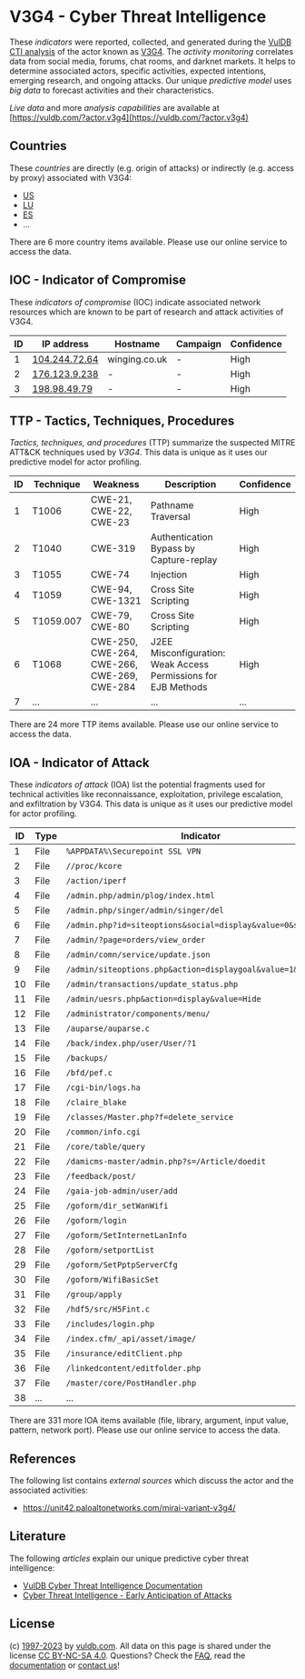 # V3G4 - Cyber Threat Intelligence

These _indicators_ were reported, collected, and generated during the [VulDB CTI analysis](https://vuldb.com/?kb.cti) of the actor known as [V3G4](https://vuldb.com/?actor.v3g4). The _activity monitoring_ correlates data from social media, forums, chat rooms, and darknet markets. It helps to determine associated actors, specific activities, expected intentions, emerging research, and ongoing attacks. Our unique _predictive model_ uses _big data_ to forecast activities and their characteristics.

_Live data_ and more _analysis capabilities_ are available at [https://vuldb.com/?actor.v3g4](https://vuldb.com/?actor.v3g4)

## Countries

These _countries_ are directly (e.g. origin of attacks) or indirectly (e.g. access by proxy) associated with V3G4:

* [US](https://vuldb.com/?country.us)
* [LU](https://vuldb.com/?country.lu)
* [ES](https://vuldb.com/?country.es)
* ...

There are 6 more country items available. Please use our online service to access the data.

## IOC - Indicator of Compromise

These _indicators of compromise_ (IOC) indicate associated network resources which are known to be part of research and attack activities of V3G4.

ID | IP address | Hostname | Campaign | Confidence
-- | ---------- | -------- | -------- | ----------
1 | [104.244.72.64](https://vuldb.com/?ip.104.244.72.64) | winging.co.uk | - | High
2 | [176.123.9.238](https://vuldb.com/?ip.176.123.9.238) | - | - | High
3 | [198.98.49.79](https://vuldb.com/?ip.198.98.49.79) | - | - | High

## TTP - Tactics, Techniques, Procedures

_Tactics, techniques, and procedures_ (TTP) summarize the suspected MITRE ATT&CK techniques used by _V3G4_. This data is unique as it uses our predictive model for actor profiling.

ID | Technique | Weakness | Description | Confidence
-- | --------- | -------- | ----------- | ----------
1 | T1006 | CWE-21, CWE-22, CWE-23 | Pathname Traversal | High
2 | T1040 | CWE-319 | Authentication Bypass by Capture-replay | High
3 | T1055 | CWE-74 | Injection | High
4 | T1059 | CWE-94, CWE-1321 | Cross Site Scripting | High
5 | T1059.007 | CWE-79, CWE-80 | Cross Site Scripting | High
6 | T1068 | CWE-250, CWE-264, CWE-266, CWE-269, CWE-284 | J2EE Misconfiguration: Weak Access Permissions for EJB Methods | High
7 | ... | ... | ... | ...

There are 24 more TTP items available. Please use our online service to access the data.

## IOA - Indicator of Attack

These _indicators of attack_ (IOA) list the potential fragments used for technical activities like reconnaissance, exploitation, privilege escalation, and exfiltration by V3G4. This data is unique as it uses our predictive model for actor profiling.

ID | Type | Indicator | Confidence
-- | ---- | --------- | ----------
1 | File | `%APPDATA%\Securepoint SSL VPN` | High
2 | File | `//proc/kcore` | Medium
3 | File | `/action/iperf` | High
4 | File | `/admin.php/admin/plog/index.html` | High
5 | File | `/admin.php/singer/admin/singer/del` | High
6 | File | `/admin.php?id=siteoptions&social=display&value=0&sid=2` | High
7 | File | `/admin/?page=orders/view_order` | High
8 | File | `/admin/comn/service/update.json` | High
9 | File | `/admin/siteoptions.php&action=displaygoal&value=1&roleid=1` | High
10 | File | `/admin/transactions/update_status.php` | High
11 | File | `/admin/uesrs.php&action=display&value=Hide` | High
12 | File | `/administrator/components/menu/` | High
13 | File | `/auparse/auparse.c` | High
14 | File | `/back/index.php/user/User/?1` | High
15 | File | `/backups/` | Medium
16 | File | `/bfd/pef.c` | Medium
17 | File | `/cgi-bin/logs.ha` | High
18 | File | `/claire_blake` | High
19 | File | `/classes/Master.php?f=delete_service` | High
20 | File | `/common/info.cgi` | High
21 | File | `/core/table/query` | High
22 | File | `/damicms-master/admin.php?s=/Article/doedit` | High
23 | File | `/feedback/post/` | High
24 | File | `/gaia-job-admin/user/add` | High
25 | File | `/goform/dir_setWanWifi` | High
26 | File | `/goform/login` | High
27 | File | `/goform/SetInternetLanInfo` | High
28 | File | `/goform/setportList` | High
29 | File | `/goform/SetPptpServerCfg` | High
30 | File | `/goform/WifiBasicSet` | High
31 | File | `/group/apply` | Medium
32 | File | `/hdf5/src/H5Fint.c` | High
33 | File | `/includes/login.php` | High
34 | File | `/index.cfm/_api/asset/image/` | High
35 | File | `/insurance/editClient.php` | High
36 | File | `/linkedcontent/editfolder.php` | High
37 | File | `/master/core/PostHandler.php` | High
38 | ... | ... | ...

There are 331 more IOA items available (file, library, argument, input value, pattern, network port). Please use our online service to access the data.

## References

The following list contains _external sources_ which discuss the actor and the associated activities:

* https://unit42.paloaltonetworks.com/mirai-variant-v3g4/

## Literature

The following _articles_ explain our unique predictive cyber threat intelligence:

* [VulDB Cyber Threat Intelligence Documentation](https://vuldb.com/?kb.cti)
* [Cyber Threat Intelligence - Early Anticipation of Attacks](https://www.scip.ch/en/?labs.20201022)

## License

(c) [1997-2023](https://vuldb.com/?kb.changelog) by [vuldb.com](https://vuldb.com/?kb.about). All data on this page is shared under the license [CC BY-NC-SA 4.0](https://creativecommons.org/licenses/by-nc-sa/4.0/). Questions? Check the [FAQ](https://vuldb.com/?kb.faq), read the [documentation](https://vuldb.com/?kb) or [contact us](https://vuldb.com/?contact)!

